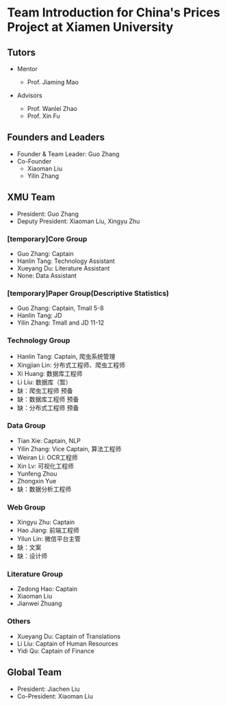 # Team Introduction for China's Prices Project at Xiamen University

## Tutors

- Mentor
  - Prof. Jiaming Mao

- Advisors
  - Prof. Wanlei Zhao
  - Prof. Xin Fu



## Founders and Leaders

- Founder & Team Leader: Guo Zhang
- Co-Founder
  - Xiaoman Liu
  - Yilin Zhang



## XMU Team

- President: Guo Zhang
- Deputy President: Xiaoman Liu, Xingyu Zhu


### [temporary]Core Group

- Guo Zhang: Captain
- Hanlin Tang: Technology Assistant 
- Xueyang Du: Literature Assistant
- None: Data Assistant


### [temporary]Paper Group(Descriptive Statistics)

- Guo Zhang: Captain, Tmall 5-8
- Hanlin Tang: JD
- Yilin Zhang: Tmall and JD 11-12


### Technology Group
- Hanlin Tang: Captain, 爬虫系统管理
- Xingjian Lin: 分布式工程师、爬虫工程师
- Xi Huang: 数据库工程师
- Li Liu: 数据库（暂）
- 缺：爬虫工程师 预备
- 缺：数据库工程师 预备
- 缺：分布式工程师 预备


### Data Group
- Tian Xie: Captain, NLP
- Yilin Zhang: Vice Captain, 算法工程师
- Weiran Li: OCR工程师
- Xin Lv: 可视化工程师
- Yunfeng Zhou
- Zhongxin Yue
- 缺：数据分析工程师


### Web Group

- Xingyu Zhu: Captain
- Hao Jiang: 前端工程师
- Yilun Lin: 微信平台主管
- 缺：文案
- 缺：设计师


### Literature Group

- Zedong Hao: Captain
- Xiaoman Liu
- Jianwei Zhuang


### Others

- Xueyang Du: Captain of Translations
- Li Liu: Captain of Human Resources
- Yidi Qu: Captain of Finance


## Global Team
- President: Jiachen Liu
- Co-President: Xiaoman Liu


